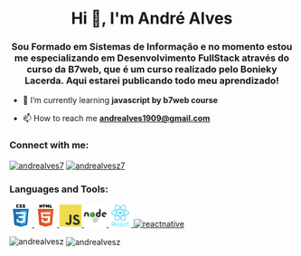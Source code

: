 <!-- ### Hi there 👋
**andrealvesz/andrealvesz** is a ✨ _special_ ✨ repository because its `README.md` (this file) appears on your GitHub profile.

Here are some ideas to get you started:

- 🔭 I’m currently working on ...
- 🌱 I’m currently learning ...
- 👯 I’m looking to collaborate on ...
- 🤔 I’m looking for help with ...
- 💬 Ask me about ...
- 📫 How to reach me: ...
- 😄 Pronouns: ...
- ⚡ Fun fact: ...
-->

<h1 align="center">Hi 👋, I'm André Alves</h1>
<h3 align="center">Sou Formado em Sistemas de Informação e no momento estou me especializando em Desenvolvimento FullStack através do curso da B7web, que é um curso realizado pelo Bonieky Lacerda. Aqui estarei publicando todo meu aprendizado!</h3>

- 🌱 I’m currently learning **javascript by b7web course**

- 📫 How to reach me **andrealves1909@gmail.com**

<h3 align="left">Connect with me:</h3>
<p align="left">
<a href="https://linkedin.com/in/andrealves7" target="blank"><img align="center" src="https://cdn.jsdelivr.net/npm/simple-icons@3.0.1/icons/linkedin.svg" alt="andrealves7" height="30" width="40" /></a>
<a href="https://instagram.com/andrealvesz7" target="blank"><img align="center" src="https://cdn.jsdelivr.net/npm/simple-icons@3.0.1/icons/instagram.svg" alt="andrealvesz7" height="30" width="40" /></a>
</p>

<h3 align="left">Languages and Tools:</h3>
<p align="left"> <a href="https://www.w3schools.com/css/" target="_blank"> <img src="https://raw.githubusercontent.com/devicons/devicon/master/icons/css3/css3-original-wordmark.svg" alt="css3" width="40" height="40"/> </a> <a href="https://www.w3.org/html/" target="_blank"> <img src="https://raw.githubusercontent.com/devicons/devicon/master/icons/html5/html5-original-wordmark.svg" alt="html5" width="40" height="40"/> </a> <a href="https://developer.mozilla.org/en-US/docs/Web/JavaScript" target="_blank"> <img src="https://raw.githubusercontent.com/devicons/devicon/master/icons/javascript/javascript-original.svg" alt="javascript" width="40" height="40"/> </a> <a href="https://nodejs.org" target="_blank"> <img src="https://raw.githubusercontent.com/devicons/devicon/master/icons/nodejs/nodejs-original-wordmark.svg" alt="nodejs" width="40" height="40"/> </a> <a href="https://reactjs.org/" target="_blank"> <img src="https://raw.githubusercontent.com/devicons/devicon/master/icons/react/react-original-wordmark.svg" alt="react" width="40" height="40"/> </a> <a href="https://reactnative.dev/" target="_blank"> <img src="https://reactnative.dev/img/header_logo.svg" alt="reactnative" width="40" height="40"/> </a> </p>


<p><img align="left" src="https://github-readme-stats.vercel.app/api/top-langs?username=andrealvesz&show_icons=true&locale=en&layout=compact&theme=radical" alt="andrealvesz" /></p>

<p>&nbsp;<img align="center" height="193" width="485" src="https://github-readme-stats.vercel.app/api?username=andrealvesz&show_icons=true&locale=en&theme=radical" alt="andrealvesz" /></p>
